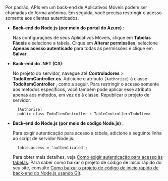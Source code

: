 
Por padrão, APIs em um back-end de Aplicativos Móveis podem ser chamadas de forma anônima. Em seguida, você precisa restringir o acesso somente aos clientes autenticados.  

* **Back-end do Node.js (por meio do portal do Azure)** :  

    Nas configurações de seus Aplicativos Móveis, clique em **Tabelas Fáceis** e selecione a tabela. Clique em **Alterar permissões**, selecione **Apenas acesso autenticado** para todas as permissões e clique em **Salvar**.
* **Back-end do .NET (C#)**:  

    No projeto do servidor, navegue até **Controladores** > **TodoItemController.cs**. Adicione o atributo `[Authorize]` à classe **TodoItemController** , como a seguir. Para restringir o acesso somente aos métodos específicos, você também pode aplicar esse atributo apenas aos métodos, em vez de à classe. Republicar o projeto de servidor.

        [Authorize]
        public class TodoItemController : TableController<TodoItem>

* **Back-end do Node.js (por meio de código Node.js)** :  

    Para exigir autenticação para acesso à tabela, adicione a seguinte linha ao script de servidor Node.js:

        table.access = 'authenticated';

    Para obter mais detalhes, veja [Como exigir autenticação para acesso às tabelas](../articles/app-service-mobile/app-service-mobile-node-backend-how-to-use-server-sdk.md#howto-tables-auth). Para saber como baixar o projeto de código de início rápido do seu site, consulte [Como baixar o projeto de código de início rápido de back-end do Node.js usando Git](../articles/app-service-mobile/app-service-mobile-node-backend-how-to-use-server-sdk.md#download-quickstart).

